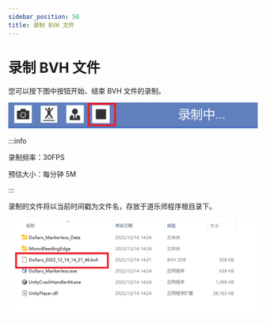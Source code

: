 ```yaml
---
sidebar_position: 50
title: 录制 BVH 文件
---
```


# 录制 BVH 文件

您可以按下图中按钮开始、结束 BVH 文件的录制。

![](../img/FgjblB_4YUSJS3mHz8dvVCR03oJ-.png)

:::info

录制频率：30FPS
 
预估大小：每分钟 5M

:::

录制的文件将以当前时间戳为文件名，存放于道乐师程序根目录下。

![](../img/Fl6Q4YjY87r8iBedfrMyncM6LFMK.png)